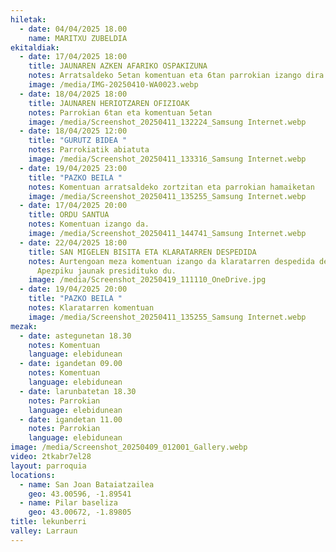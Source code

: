 ```yaml
---
hiletak:
  - date: 04/04/2025 18.00
    name: MARITXU ZUBELDIA
ekitaldiak:
  - date: 17/04/2025 18:00
    title: JAUNAREN AZKEN AFARIKO OSPAKIZUNA
    notes: Arratsaldeko 5etan komentuan eta 6tan parrokian izango dira ospakizunak
    image: /media/IMG-20250410-WA0023.webp
  - date: 18/04/2025 18:00
    title: JAUNAREN HERIOTZAREN OFIZIOAK
    notes: Parrokian 6tan eta komentuan 5etan
    image: /media/Screenshot_20250411_132224_Samsung Internet.webp
  - date: 18/04/2025 12:00
    title: "GURUTZ BIDEA "
    notes: Parrokiatik abiatuta
    image: /media/Screenshot_20250411_133316_Samsung Internet.webp
  - date: 19/04/2025 23:00
    title: "PAZKO BEILA "
    notes: Komentuan arratsaldeko zortzitan eta parrokian hamaiketan
    image: /media/Screenshot_20250411_135255_Samsung Internet.webp
  - date: 17/04/2025 20:00
    title: ORDU SANTUA
    notes: Komentuan izango da.
    image: /media/Screenshot_20250411_144741_Samsung Internet.webp
  - date: 22/04/2025 18:00
    title: SAN MIGELEN BISITA ETA KLARATARREN DESPEDIDA
    notes: Aurtengoan meza komentuan izango da klaratarren despedida dela eta.
      Apezpiku jaunak presidituko du.
    image: /media/Screenshot_20250419_111110_OneDrive.jpg
  - date: 19/04/2025 20:00
    title: "PAZKO BEILA "
    notes: Klaratarren komentuan
    image: /media/Screenshot_20250411_135255_Samsung Internet.webp
mezak:
  - date: astegunetan 18.30
    notes: Komentuan
    language: elebidunean
  - date: igandetan 09.00
    notes: Komentuan
    language: elebidunean
  - date: larunbatetan 18.30
    notes: Parrokian
    language: elebidunean
  - date: igandetan 11.00
    notes: Parrokian
    language: elebidunean
image: /media/Screenshot_20250409_012001_Gallery.webp
video: 2tkabr7el28
layout: parroquia
locations:
  - name: San Joan Bataiatzailea
    geo: 43.00596, -1.89541
  - name: Pilar baseliza
    geo: 43.00672, -1.89805
title: lekunberri
valley: Larraun
---
```

